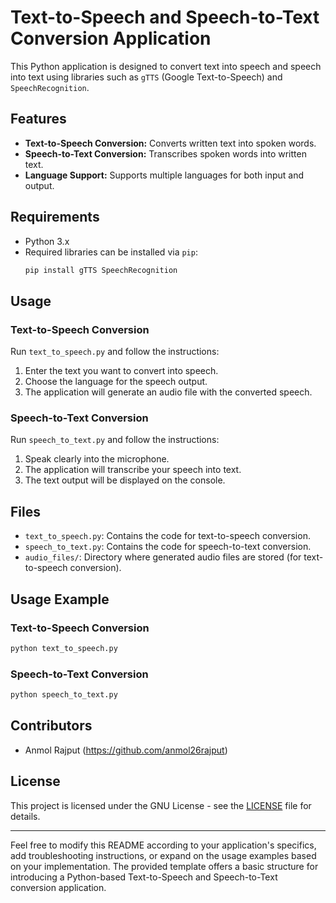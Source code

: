 # Text-to-Speech and Speech-to-Text Conversion Application

This Python application is designed to convert text into speech and speech into text using libraries such as `gTTS` (Google Text-to-Speech) and `SpeechRecognition`.

## Features

- **Text-to-Speech Conversion:** Converts written text into spoken words.
- **Speech-to-Text Conversion:** Transcribes spoken words into written text.
- **Language Support:** Supports multiple languages for both input and output.

## Requirements

- Python 3.x
- Required libraries can be installed via `pip`:
  ```bash
  pip install gTTS SpeechRecognition
  ```

## Usage

### Text-to-Speech Conversion

Run `text_to_speech.py` and follow the instructions:

1. Enter the text you want to convert into speech.
2. Choose the language for the speech output.
3. The application will generate an audio file with the converted speech.

### Speech-to-Text Conversion

Run `speech_to_text.py` and follow the instructions:

1. Speak clearly into the microphone.
2. The application will transcribe your speech into text.
3. The text output will be displayed on the console.

## Files

- `text_to_speech.py`: Contains the code for text-to-speech conversion.
- `speech_to_text.py`: Contains the code for speech-to-text conversion.
- `audio_files/`: Directory where generated audio files are stored (for text-to-speech conversion).

## Usage Example

### Text-to-Speech Conversion

```bash
python text_to_speech.py
```

### Speech-to-Text Conversion

```bash
python speech_to_text.py
```

## Contributors

- Anmol Rajput (https://github.com/anmol26rajput)

## License

This project is licensed under the GNU License - see the [LICENSE](LICENSE) file for details.

---

Feel free to modify this README according to your application's specifics, add troubleshooting instructions, or expand on the usage examples based on your implementation. The provided template offers a basic structure for introducing a Python-based Text-to-Speech and Speech-to-Text conversion application.
